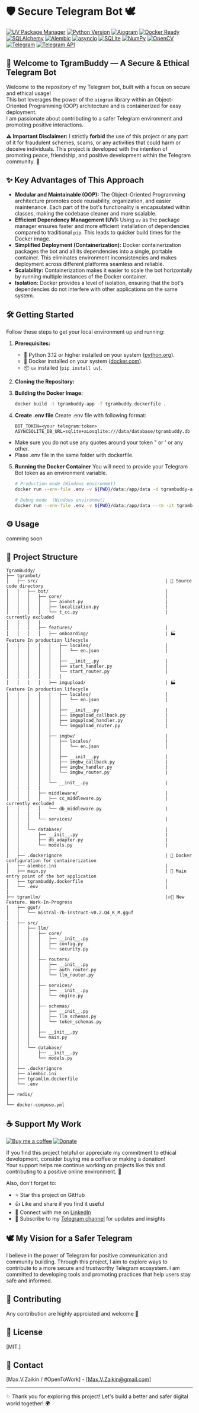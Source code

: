 # 🛡️ Secure Telegram Bot 🕊️

[![UV Package Manager](https://img.shields.io/badge/PackageManager-UV-purple.svg)](https://pypi.org/project/uv/)
[![Python Version](https://img.shields.io/badge/Python-3.12-blue.svg?logo=python&logoColor=white)](https://www.python.org/)
[![Aiogram](https://img.shields.io/badge/Aiogram-3.x-brightgreen.svg?logo=telegram&logoColor=white)](https://aiogram.dev/)
[![Docker Ready](https://img.shields.io/badge/Docker-Ready-blue.svg?logo=docker&logoColor=white)](https://www.docker.com/)
[![SQLAlchemy](https://img.shields.io/badge/SQLAlchemy-3.x-blue.svg)](https://www.sqlalchemy.org/)
[![Alembic](https://img.shields.io/badge/Alembic-1.7-orange.svg)](https://alembic.sqlalchemy.org/en/latest/)
[![asyncio](https://img.shields.io/badge/asyncio-3.11-blue.svg)](https://docs.python.org/3/library/asyncio.html)
[![SQLite](https://img.shields.io/badge/SQLite-3.x-green.svg)](https://www.sqlite.org/)
[![NumPy](https://img.shields.io/badge/NumPy-v1.21-blue.svg?logo=numpy&logoColor=white)](https://numpy.org/)
[![OpenCV](https://img.shields.io/badge/OpenCV-v4.5.1-blue.svg?logo=opencv&logoColor=white)](https://opencv.org/)  
[![Telegram](https://img.shields.io/badge/Telegram-2CA5E0?style=for-the-badge&logo=telegram&logoColor=white)](https://telegram.org/)
[![Telegram API](https://img.shields.io/badge/Telegram%20API-2CA5E0?style=for-the-badge&logo=telegram&logoColor=white)](https://core.telegram.org/bots/api)

## 🤖 Welcome to TgramBuddy — A Secure & Ethical Telegram Bot

Welcome to the repository of my Telegram bot, built with a focus on secure and ethical usage!  
This bot leverages the power of the `aiogram` library within an Object-Oriented Programming (OOP) architecture and is containerized for easy deployment.  
I am passionate about contributing to a safer Telegram environment and promoting positive interactions.

**⚠️ Important Disclaimer:** I strictly **forbid** the use of this project or any part of it for fraudulent schemes, scams, or any activities that could harm or deceive individuals. This project is developed with the intention of promoting peace, friendship, and positive development within the Telegram community. 🚫

## ✨ Key Advantages of This Approach

* **Modular and Maintainable (OOP):** The Object-Oriented Programming architecture promotes code reusability, organization, and easier maintenance. Each part of the bot's functionality is encapsulated within classes, making the codebase cleaner and more scalable.
* **Efficient Dependency Management (UV):** Using `uv` as the package manager ensures faster and more efficient installation of dependencies compared to traditional `pip`. This leads to quicker build times for the Docker image.
* **Simplified Deployment (Containerization):** Docker containerization packages the bot and all its dependencies into a single, portable container. This eliminates environment inconsistencies and makes deployment across different platforms seamless and reliable.
* **Scalability:** Containerization makes it easier to scale the bot horizontally by running multiple instances of the Docker container.
* **Isolation:** Docker provides a level of isolation, ensuring that the bot's dependencies do not interfere with other applications on the same system.

## 🛠️ Getting Started

Follow these steps to get your local environment up and running:

1. **Prerequisites:**
    * 🐍 Python 3.12 or higher installed on your system ([python.org](https://www.python.org/downloads/)).
    * 🐳 Docker installed on your system ([docker.com](https://www.docker.com/get-started)).
    * 📦 `uv` installed (`pip install uv`).

2. **Cloning the Repository:**

3. **Building the Docker Image:**

    ```bash
    docker build -t tgrambuddy-app -f tgrambuddy.dockerfile . 
    ```

4. **Create .env file**
   Create .env file with following format:

   ``` text
   BOT_TOKEN=<your telegram:token>
   ASYNCSQLITE_DB_URL=sqlite+aiosqlite:///data/database/tgrambuddy.db
   ```

* Make sure you do not use any quotes around your token  " or ' or any other.
* Plase .env file in the same folder with dockerfile.

5. **Running the Docker Container**
    You will need to provide your Telegram Bot token as an environment variable.

    ```bash
    # Production mode (Windows environmet)
    docker run --env-file .env -v ${PWD}/data:/app/data -d tgrambuddy-app

    # Debug mode  (Windows environmet)
    docker run --env-file .env -v ${PWD}/data:/app/data --rm -it tgrambuddy-app /bin/bash
    ```

## ⚙️ Usage

comming soon

## 📄 Project Structure  

``` text
TgramBuddy/
├── tgrambot/  
│   ├── src/                                                | 📂 Source code directory
│   │   ├── bot/                                            |
│   │   │   ├── core/                                       |
│   │   │   │   ├── aiobot.py                               |
│   │   │   │   ├── localization.py                         |
│   │   │   │   └── t_cc.py                                 | currently excluded
│   |   |   |
│   │   │   ├── features/                                   |
│   │   │   │   ├── onboarding/                             | 🏭 Feature In production lifecycle
│   │   │   │   │   ├── locales/                            |
│   │   │   │   │   │   └── en.json                         |
│   │   │   │   │   │
│   │   │   │   │   ├── __init__.py                         |
│   │   │   │   │   ├── start_handler.py                    |
│   │   │   │   │   └── start_router.py                     |
│   │   │   │   │   │
│   │   │   │   ├── imgupload/                              | 🏭 Feature In production lifecycle
│   │   │   │   │   ├── locales/                            |
│   │   │   │   │   │   └── en.json                         |
│   │   │   │   │   │
│   │   │   │   │   ├── __init__.py                         |
│   │   │   │   │   ├── imgupload_callback.py               |
│   │   │   │   │   ├── imgupload_handler.py                |
│   │   │   │   │   └── imgupload_router.py                 |
│   │   │   │   │
│   │   │   │   ├── imgbw/                                  | 
│   │   │   │   │   ├── locales/                            |
│   │   │   │   │   │   └── en.json                         |
│   │   │   │   │   │
│   │   │   │   │   ├── __init__.py                         |
│   │   │   │   │   ├── imgbw_callback.py                   |
│   │   │   │   │   ├── imgbw_handler.py                    |
│   │   │   │   │   └── imgbw_router.py                     |
│   │   │   │   │
│   │   │   │   └── __init__.py                             |
│   |   |   |
│   │   │   ├── middleware/                                 |
│   │   │   │   ├── cc_middleware.py                        | currently excluded
│   │   │   │   └── db_middleware.py                        |
│   |   |   |
│   │   │   └── services/                                   |
│   |   |
│   │   └── database/                                       |
│   │       ├── __init__.py                                 |
│   │       ├── db_adapter.py                               |
│   │       └── models.py                                   |
│   │           
│   ├── .dockerignore                                       | 🐳 Docker configuration for containerization                
│   ├── alembic.ini                                         |
│   ├── main.py                                             | 🚀 Main entry point of the bot application
│   ├── tgrambuddy.dockerfile                               |
│   └── .env                                                |
|
├── tgramllm/                                               |🔥🚧 New Feature. Work-In-Progress
|   ├── gguf/
│   │   └── mistral-7b-instruct-v0.2.Q4_K_M.gguf
│   │
|   ├── src/
│   │   ├── llm/
│   │   │   ├── core/
│   │   │   │   ├── __init__.py
│   │   │   │   ├── config.py
│   │   │   │   └── security.py
│   │   │   │  
│   │   │   ├── routers/ 
│   │   │   │   ├── __init__.py
│   │   │   │   ├── auth_router.py
│   │   │   │   └── llm_router.py   
│   │   │   │   
│   │   │   ├── services/
│   │   │   │   ├── __init__.py
│   │   │   │   └── engine.py
│   │   │   │   
│   │   │   ├── schemas/
│   │   │   │   ├── __init__.py
│   │   │   │   ├── llm_schemas.py
│   │   │   │   └── token_schemas.py
│   │   │   │ 
│   │   │   ├── __init__.py
│   │   │   └── main.py
│   │   │
│   │   └── database/
│   │       ├── __init__.py
│   │       └── models.py
│   │    
│   ├── .dockerignore                                                  
│   ├── alembic.ini
│   ├── tgramllm.dockerfile
│   └── .env
│
├── redis/                                                  
│
└── docker-compose.yml                                      
```

## ☕ Support My Work

[![Buy me a coffee](https://img.shields.io/badge/Buy%20me%20a%20coffee-yellow?logo=kofi)](https://buymeacoffee.com/max.v.zaikin)
[![Donate](https://img.shields.io/badge/Donate-orange?logo=paypal)](coming-up)

If you find this project helpful or appreciate my commitment to ethical development, consider buying me a coffee or making a donation!  
Your support helps me continue working on projects like this and contributing to a positive online environment. 🙏

Also, don't forget to:

- ⭐ Star this project on GitHub  
- 👍 Like and share if you find it useful  
- 👔 Connect with me on [LinkedIn](https://www.linkedin.com/in/maxzaikin)  
- 📢 Subscribe to my [Telegram channel](https://t.me/makszaikin) for updates and insights

## 🕊️ My Vision for a Safer Telegram

I believe in the power of Telegram for positive communication and community building. Through this project, I aim to explore ways to contribute to a more secure and trustworthy Telegram ecosystem. I am committed to developing tools and promoting practices that help users stay safe and informed.

## 🤝 Contributing

Any contribution are highly apprciated and welcome 👋

## 📜 License

[MIT.]

## 📧 Contact

[Max.V.Zaikin / #OpenToWork] - [Max.V.Zaikin@gmail.com]

---

✨ Thank you for exploring this project! Let's build a better and safer digital world together! 🌍